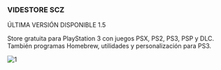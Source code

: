 ### VIDESTORE SCZ

ÚLTIMA VERSIÓN DISPONIBLE 1.5

Store gratuita para PlayStation 3 con juegos PSX, PS2, PS3, PSP y DLC. También programas Homebrew, utilidades y personalización para PS3.

![1](https://user-images.githubusercontent.com/67963566/101678210-eac3c480-3a5d-11eb-94a9-675634ce00dd.png)

